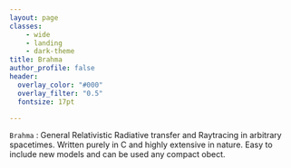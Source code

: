 ```yaml
---
layout: page
classes:
    - wide
    - landing
    - dark-theme
title: Brahma
author_profile: false
header:
  overlay_color: "#000"
  overlay_filter: "0.5"
  fontsize: 17pt

---
```


`Brahma` : General Relativistic Radiative transfer and Raytracing in arbitrary spacetimes. Written purely in C and highly extensive in nature. Easy to include new models and can be used any compact obect.

